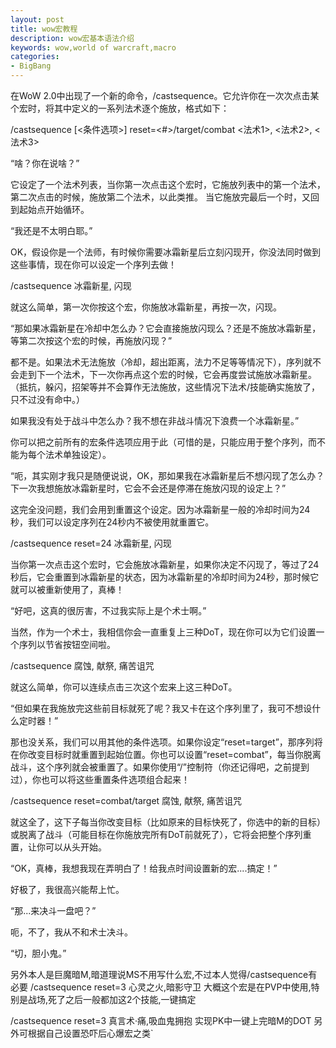 ```yaml
---
layout: post
title: wow宏教程
description: wow宏基本语法介绍
keywords: wow,world of warcraft,macro
categories:
- BigBang
---
```

在WoW 2.0中出现了一个新的命令，<span class="impo">/castsequence</span>。它允许你在一次次点击某个宏时，将其中定义的一系列法术逐个施放，格式如下： 

<span class="impo">/castsequence</span> [<条件选项>] reset=<#>/target/combat <法术1>, <法术2>, <法术3> 

“啥？你在说啥？” 

它设定了一个法术列表，当你第一次点击这个宏时，它施放列表中的第一个法术，第二次点击的时候，施放第二个法术，以此类推。 当它施放完最后一个时，又回到起始点开始循环。 

“我还是不太明白耶。” 


OK，假设你是一个法师，有时候你需要冰霜新星后立刻闪现开，你没法同时做到这些事情，现在你可以设定一个序列去做！ 

<span class="impo">/castsequence</span> 冰霜新星, 闪现 

就这么简单，第一次你按这个宏，你施放冰霜新星，再按一次，闪现。 

“那如果冰霜新星在冷却中怎么办？它会直接施放闪现么？还是不施放冰霜新星，等第二次按这个宏的时候，再施放闪现？” 

都不是。如果法术无法施放（冷却，超出距离，法力不足等等情况下），序列就不会走到下一个法术，下一次你再点这个宏的时候，它会再度尝试施放冰霜新星。（抵抗，躲闪，招架等并不会算作无法施放，这些情况下法术/技能确实施放了，只不过没有命中。） 

如果我没有处于战斗中怎么办？我不想在非战斗情况下浪费一个冰霜新星。” 

你可以把之前所有的宏条件选项应用于此（可惜的是，只能应用于整个序列，而不能为每个法术单独设定）。 

“呃，其实刚才我只是随便说说，OK，那如果我在冰霜新星后不想闪现了怎么办？下一次我想施放冰霜新星时，它会不会还是停滞在施放闪现的设定上？” 

这完全没问题，我们会用到重置这个设定。因为冰霜新星一般的冷却时间为24秒，我们可以设定序列在24秒内不被使用就重置它。 

<span class="impo">/castsequence</span> reset=24 冰霜新星, 闪现 

当你第一次点击这个宏时，它会施放冰霜新星，如果你决定不闪现了，等过了24秒后，它会重置到冰霜新星的状态，因为冰霜新星的冷却时间为24秒，那时候它就可以被重新使用了，真棒！ 

“好吧，这真的很厉害，不过我实际上是个术士啊。” 

当然，作为一个术士，我相信你会一直重复上三种DoT，现在你可以为它们设置一个序列以节省按钮空间啦。 

<span class="impo">/castsequence</span> 腐蚀, 献祭, 痛苦诅咒 

就这么简单，你可以连续点击三次这个宏来上这三种DoT。 

“但如果在我施放完这些前目标就死了呢？我又卡在这个序列里了，我可不想设什么定时器！” 

那也没关系，我们可以用其他的条件选项。如果你设定“reset=target”，那序列将在你改变目标时就重置到起始位置。你也可以设置“reset=combat”，每当你脱离战斗，这个序列就会被重置了。如果你使用“/”控制符（你还记得吧，之前提到过），你也可以将这些重置条件选项组合起来！ 

<span class="impo">/castsequence</span> reset=combat/target 腐蚀, 献祭, 痛苦诅咒 

就这全了，这下子每当你改变目标（比如原来的目标快死了，你选中的新的目标）或脱离了战斗（可能目标在你施放完所有DoT前就死了），它将会把整个序列重置，让你可以从头开始。 

“OK，真棒，我想我现在弄明白了！给我点时间设置新的宏....搞定！” 

好极了，我很高兴能帮上忙。 

“那...来决斗一盘吧？” 

呃，不了，我从不和术士决斗。 

“切，胆小鬼。” 

另外本人是巨魔暗M,暗道理说MS不用写什么宏,不过本人觉得<span class="impo">/castsequence</span>有必要
<span class="impo">/castsequence</span> reset=3 心灵之火,暗影守卫
大概这个宏是在PVP中使用,特别是战场,死了之后一般都加这2个技能,一键搞定

<span class="impo">/castsequence</span> reset=3 真言术·痛,吸血鬼拥抱
实现PK中一键上完暗M的DOT
另外可根据自己设置恐吓后心爆宏之类`


